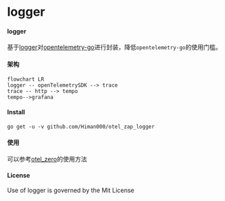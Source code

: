# logger

#### logger

基于[logger](https://github.com/itmisx/logger)对[opentelemetry-go](https://github.com/open-telemetry/opentelemetry-go)进行封装，降低`opentelemetry-go`的使用门槛。

#### 架构

```mermaid
flowchart LR
logger -- openTelemetrySDK --> trace
trace -- http --> tempo
tempo-->grafana

```

#### Install

```text
go get -u -v github.com/Himan000/otel_zap_logger
```

#### 使用

可以参考[otel_zero](https://github.com/Himan000/otel_zero.git)的使用方法

#### License

Use of logger is governed by the Mit License
